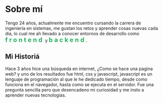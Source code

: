 # Sobre mí

Tengo 24 años, actualmente me encuentro cursando la carrera de ingeniería en sistemas, me gustan los retos y aprender cosas nuevas cada dia, lo cual me ah llevado a conocer entornos de desarrollo como <strong style="color: #27ae60; font-size: 20px; letter-spacing: 5px;">frontend</strong> y <strong style="color: #27ae60; font-size: 20px; letter-spacing: 5px ">backend</strong>.

## Mi Historiá

Hace 3 años hice una búsqueda en internet, ¿Como se hace una pagina web? y uno de los resultados fue html, css y javascript, javascript es un lenguaje de programación al que le he dedicado tiempo, desde como funciona en el navegador, hasta como se ejecuta en el servidor. Fue una pregunta sencilla pero que desencadeno mi curiosidad y me insto a aprender nuevas tecnologías.
